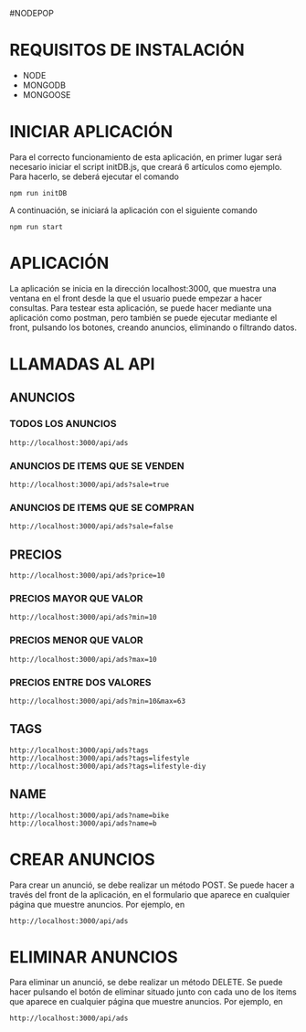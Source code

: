 #NODEPOP

# REQUISITOS DE INSTALACIÓN
- NODE
- MONGODB
- MONGOOSE

# INICIAR APLICACIÓN

Para el correcto funcionamiento de esta aplicación, en primer lugar será necesario iniciar el script initDB.js, que creará 6 artículos como ejemplo. Para hacerlo, se deberá ejecutar el comando
```
npm run initDB
```

A continuación, se iniciará la aplicación con el siguiente comando

```
npm run start
```

# APLICACIÓN

La aplicación se inicia en la dirección localhost:3000, que muestra una ventana en el front desde la que el usuario puede empezar a hacer consultas. Para testear esta aplicación, se puede hacer mediante una aplicación como postman, pero también se puede ejecutar mediante el front, pulsando los botones, creando anuncios, eliminando o filtrando datos.

# LLAMADAS AL API

## ANUNCIOS

### TODOS LOS ANUNCIOS
```
http://localhost:3000/api/ads
```
### ANUNCIOS DE ITEMS QUE SE VENDEN
```
http://localhost:3000/api/ads?sale=true
```
### ANUNCIOS DE ITEMS QUE SE COMPRAN
```
http://localhost:3000/api/ads?sale=false
```

## PRECIOS

```
http://localhost:3000/api/ads?price=10
```

### PRECIOS MAYOR QUE VALOR
```
http://localhost:3000/api/ads?min=10
```
### PRECIOS MENOR QUE VALOR

```
http://localhost:3000/api/ads?max=10
```
### PRECIOS ENTRE DOS VALORES
```
http://localhost:3000/api/ads?min=10&max=63
```

## TAGS

```
http://localhost:3000/api/ads?tags
http://localhost:3000/api/ads?tags=lifestyle
http://localhost:3000/api/ads?tags=lifestyle-diy

```

## NAME

```
http://localhost:3000/api/ads?name=bike
http://localhost:3000/api/ads?name=b
```

# CREAR ANUNCIOS

Para crear un anunció, se debe realizar un método POST. Se puede hacer a través del front de la aplicación, en el formulario que aparece en cualquier página que muestre anuncios. Por ejemplo, en 

```
http://localhost:3000/api/ads
```


# ELIMINAR ANUNCIOS

Para eliminar un anunció, se debe realizar un método DELETE. Se puede hacer pulsando el botón de eliminar situado junto con cada uno de los items que aparece en cualquier página que muestre anuncios. Por ejemplo, en 

```
http://localhost:3000/api/ads
```
